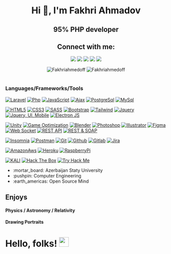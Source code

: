  <h1 align="center">Hi 👋, I'm Fakhri Ahmadov</h1>
<h2 align="center" > 95% PHP developer </h2>

<h2 align="center">Connect with me:</h2>
<p align="center">
  <a href="mailto:fakhriahmedoff@gmail.com"><img src="https://img.shields.io/badge/e‑mail-D14836.svg?style=for-the-badge&logo=GMail&logoColor=white"/></a>
  <a href="https://www.linkedin.com/in/faxri-ahmadov-a7633a154/"><img src="https://img.shields.io/badge/linkedin-0077B5.svg?style=for-the-badge&logo=linkedin&logoColor=white"/></a>
  <a href="https://twitter.com/Fakhriahmedoff"><img src="https://img.shields.io/badge/twitter-1DA1F2.svg?style=for-the-badge&logo=twitter&logoColor=white"/></a>
  <a href="https://www.youtube.com/channel/UCmE8Psks_-SDw9iG1nn6MpQ"><img src="https://img.shields.io/badge/youtube-9116EF.svg?style=for-the-badge&logo=youtube&logoColor=white"/></a>
 <a href="https://www.youtube.com/channel/UCmE8Psks_-SDw9iG1nn6MpQ"><img src="https://img.shields.io/badge/telegram-26A5E4.svg?style=for-the-badge&logo=telegram&logoColor=white"/></a>
</p>

<div align="center">
 <img  src="https://github-readme-stats.vercel.app/api?username=Fakhriahmedoff&show_icons=true&locale=en&theme=onedark" alt="Fakhriahmedoff" />
 <img  align="top" src="https://github-readme-stats.vercel.app/api/top-langs/?username=Fakhriahmedoff&layout=compact&theme=onedark" alt="Fakhriahmedoff" />
</div>

<br/>

### Languages/Frameworks/Tools

[![Laravel](https://img.shields.io/badge/-Laravel-black?style=for-the-badge&logo=Laravel&link=https://github.com/Fakhriahmedoff)](https://github.com/Fakhriahmedoff)
[![Php](https://img.shields.io/badge/-Php-black?style=for-the-badge&logo=php&link=https://github.com/Fakhriahmedoff)](https://github.com/Fakhriahmedoff)
[![JavaScript](https://img.shields.io/badge/-Ajax-black?style=for-the-badge&logo=javascript&link=https://github.com/Fakhriahmedoff)](https://github.com/Fakhriahmedoff)
[![Ajax](https://img.shields.io/badge/-ChakraUI-black?style=for-the-badge&logo=chakra-ui&link=https://github.com/Fakhriahmedoff)](https://github.com/Fakhriahmedoff)
[![PostgreSql](https://img.shields.io/badge/-PostgreSql-black?style=for-the-badge&logo=postgresql&link=https://github.com/Fakhriahmedoff)](https://github.com/Fakhriahmedoff) 
[![MySql](https://img.shields.io/badge/-MySql-black?style=for-the-badge&logo=mysql&link=https://github.com/Fakhriahmedoff)](https://github.com/Fakhriahmedoff) 
<br/>

[![HTML5](https://img.shields.io/badge/-HTML5-black?style=for-the-badge&logo=html5&logoColor=white&link=https://github.com/Fakhriahmedoff)](https://github.com/Fakhriahmedoff) 
[![CSS3](https://img.shields.io/badge/-CSS3-black?style=for-the-badge&logo=visual-studio-code&link=https://github.com/Fakhriahmedoff)](https://github.com/Fakhriahmedoff)
[![SASS](https://img.shields.io/badge/-Sass-black?style=for-the-badge&logo=sass&link=https://github.com/Fakhriahmedoff)](https://github.com/Fakhriahmedoff)
[![Bootstrap](https://img.shields.io/badge/-Greensock-black?style=for-the-badge&logo=Bootstrap&link=https://github.com/Fakhriahmedoff)](https://github.com/Fakhriahmedoff)
[![Tailwind](https://img.shields.io/badge/-Framer-black?style=for-the-badge&logo=Tailwind&link=https://github.com/Fakhriahmedoff)](https://github.com/Fakhriahmedoff)
[![Jquery](https://img.shields.io/badge/-Bootstrap-black?style=for-the-badge&logo=Jquery&link=https://github.com/Fakhriahmedoff)](https://github.com/Fakhriahmedoff)
[![Jquery, UI, Mobile](https://img.shields.io/badge/-Bootstrap-black?style=for-the-badge&logo=Jquery&link=https://github.com/Fakhriahmedoff)](https://github.com/Fakhriahmedoff)
[![Electron JS](https://img.shields.io/badge/-MaterialUi-black?style=for-the-badge&logo=Electron-js&link=https://github.com/Fakhriahmedoff)](https://github.com/Fakhriahmedoff) 
<br/>


[![Unity](https://img.shields.io/badge/-React-black?style=for-the-badge&logo=Unity&link=https://github.com/Fakhriahmedoff)](https://github.com/Fakhriahmedoff) 
[![Game Optimization](https://img.shields.io/badge/-Redux-black?style=for-the-badge&logo=Unity&link=https://github.com/Fakhriahmedoff)](https://github.com/Fakhriahmedoff) 
[![Blender](https://img.shields.io/badge/-ReactRouter-black?style=for-the-badge&logo=Blender&link=https://github.com/Fakhriahmedoff)](https://github.com/Fakhriahmedoff) 
[![Photoshop](https://img.shields.io/badge/-Next-black?style=for-the-badge&logo=Photoshop&link=https://github.com/Fakhriahmedoff)](https://github.com/Fakhriahmedoff) 
[![Illustrator](https://img.shields.io/badge/-Jest-black?style=for-the-badge&logo=Illustrator&link=https://github.com/Fakhriahmedoff)](https://github.com/Fakhriahmedoff) 
[![Figma](https://img.shields.io/badge/-Figma-black?style=for-the-badge&logo=figma&link=https://github.com/Fakhriahmedoff)](https://github.com/Fakhriahmedoff)
[![Web Socket](https://img.shields.io/badge/-Socket.io-black?style=for-the-badge&logo=socket.io&link=https://github.com/Fakhriahmedoff)](https://github.com/Fakhriahmedoff) 
[![REST API](https://img.shields.io/badge/-JWT-black?style=for-the-badge&logo=json-web-tokens&link=https://github.com/Fakhriahmedoff)](https://github.com/Fakhriahmedoff) 
[![REST & SOAP](https://img.shields.io/badge/-GraphQL-black?style=for-the-badge&logo=graphql&link=https://github.com/Fakhriahmedoff)](https://github.com/Fakhriahmedoff) 
<br/>

[![Insomnia](https://img.shields.io/badge/-Insomnia-black?style=for-the-badge&logo=insomnia&link=https://github.com/Fakhriahmedoff)](https://github.com/Fakhriahmedoff) 
[![Postman](https://img.shields.io/badge/-Postman-black?style=for-the-badge&logo=postman&link=https://github.com/Fakhriahmedoff)](https://github.com/Fakhriahmedoff) 
[![Git](https://img.shields.io/badge/-Git-black?style=for-the-badge&logo=git&link=https://github.com/Fakhriahmedoff)](https://github.com/Fakhriahmedoff) 
[![Github](https://img.shields.io/badge/-Github-black?style=for-the-badge&logo=github&link=https://github.com/Fakhriahmedoff)](https://github.com/Fakhriahmedoff) 
[![Gitlab](https://img.shields.io/badge/-Gitlab-black?style=for-the-badge&logo=gitlab&link=https://github.com/Fakhriahmedoff)](https://github.com/Fakhriahmedoff) 
[![Jira](https://img.shields.io/badge/-Jira-black?style=for-the-badge&logo=jira&link=https://github.com/Fakhriahmedoff)](https://github.com/Fakhriahmedoff) 
<br/>



[![AmazonAws](https://img.shields.io/badge/-AmazonAws-black?style=for-the-badge&logo=amazon-aws&link=https://github.com/Fakhriahmedoff)](https://github.com/Fakhriahmedoff)
[![Heroku](https://img.shields.io/badge/-Heroku-black?style=for-the-badge&logo=heroku&link=https://github.com/Fakhriahmedoff)](https://github.com/Fakhriahmedoff)
[![RaspberryPi](https://img.shields.io/badge/-RaspberryPi-black?style=for-the-badge&logo=raspberry-pi&link=https://github.com/Fakhriahmedoff)](https://github.com/Fakhriahmedoff)

[![KALI](https://img.shields.io/badge/-KALI-black?style=for-the-badge&logo=kali-linux&link=https://github.com/Fakhriahmedoff)](https://github.com/Fakhriahmedoff)
[![Hack The Box](https://img.shields.io/badge/-HackTheBox-black?style=for-the-badge&logo=hack-the-box&link=https://github.com/Fakhriahmedoff)](https://github.com/Fakhriahmedoff)
[![Try Hack Me](https://img.shields.io/badge/-TryHackMe-black?style=for-the-badge&logo=tryhackme&link=https://github.com/Fakhriahmedoff)](https://github.com/Fakhriahmedoff)

<ul>
  <li listStyle='none'> :mortar_board: Azerbaijan Staty University </li>
  <li> :pushpin: Computer Engineering </li>
  <li> :earth_americas: Open Source Mind </li>
</ul>

<div>
 <h2> Enjoys</h3>
 <h4> Physics / Astronomy / Relativity </h4> 
 <h4> Drawing Portraits </h4>
</div>


# Hello, folks! <img src="https://raw.githubusercontent.com/MartinHeinz/MartinHeinz/master/wave.gif" width="30px">

